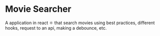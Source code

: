 # Movie Searcher
A application in react ⚛︎ that search movies using best practices, different hooks, request to an api, making a debounce, etc.
